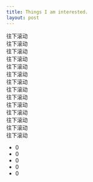 ```yaml
---
title: Things I am interested.
layout: post
---
```


<html lang="zh-CN">
<head>
  <meta charset="utf-8">
  <meta http-equiv="X-UA-Compatible" content="IE=edge">
  <meta name="viewport" content="width=device-width, initial-scale=1">
  <link rel="stylesheet" href="/blog/numerGrow/dist/css/bootstrap.css"/>
  <title>数字效果</title>
  <style type="text/css">
  
  html,body,.body {
  height: 100%;
  }
  
  .body .bc {
  text-align: center;
  margin: 200px auto;
  width: 300px;
  font-size: 40px;
  }
  
  .stats {
    padding: 0;
    list-style: none;
    text-align: center;
    margin: 0 auto;
    background-color: #000;
    color: #fff;
  }
  
  .stats li  {
    display: inline-block;
    font-size: 40px;
    padding: 20px;
    width: 200px;
    text-align: center;
  }
  
  .stats li  + li {
  border-left: 1px solid #ccc;
  }
    
  </style>
</head>

<body>
<div class="body">
<div class="bc">往下滚动</div>
</div>

<div class="b1">往下滚动</div>
</div>

<div class="bc2">往下滚动</div>
</div>

<div class="b3">往下滚动</div>
</div>

<div class="b4">往下滚动</div>
</div>
<div class="b4">往下滚动</div>
</div>
<div class="b4">往下滚动</div>
</div>
<div class="b4">往下滚动</div>
</div>
<div class="b4">往下滚动</div>
</div>
<div class="b4">往下滚动</div>
</div>
<div class="b4">往下滚动</div>
</div>
<div class="b4">往下滚动</div>
</div>
<div class="b4">往下滚动</div>
</div>
<div class="b4">往下滚动</div>
</div>

<ul class="stats">
    <li data-ride="numberGrow" data-value="347" data-time="2">0</li>
    <li data-ride="numberGrow" data-value="227" data-time="2">0</li>
    <li data-ride="numberGrow" data-value="789" data-time="2">0</li>
    <li data-ride="numberGrow" data-value="6274" data-time="2">0</li>
    <li data-ride="numberGrow" data-value="97345" data-time="2">0</li>
</ul>
<script src="js/sea.js"></script>
<script src="js/common.js"></script>
<script>
  seajs.use('js/demo.js');
</script>
</body>
</html>